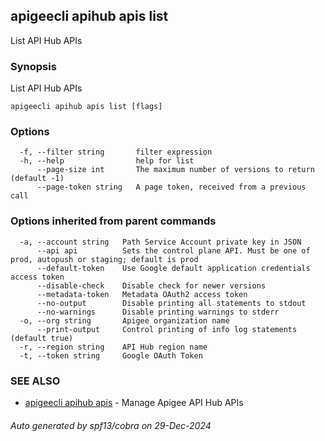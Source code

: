 ## apigeecli apihub apis list

List API Hub APIs

### Synopsis

List API Hub APIs

```
apigeecli apihub apis list [flags]
```

### Options

```
  -f, --filter string       filter expression
  -h, --help                help for list
      --page-size int       The maximum number of versions to return (default -1)
      --page-token string   A page token, received from a previous call
```

### Options inherited from parent commands

```
  -a, --account string   Path Service Account private key in JSON
      --api api          Sets the control plane API. Must be one of prod, autopush or staging; default is prod
      --default-token    Use Google default application credentials access token
      --disable-check    Disable check for newer versions
      --metadata-token   Metadata OAuth2 access token
      --no-output        Disable printing all statements to stdout
      --no-warnings      Disable printing warnings to stderr
  -o, --org string       Apigee organization name
      --print-output     Control printing of info log statements (default true)
  -r, --region string    API Hub region name
  -t, --token string     Google OAuth Token
```

### SEE ALSO

* [apigeecli apihub apis](apigeecli_apihub_apis.md)	 - Manage Apigee API Hub APIs

###### Auto generated by spf13/cobra on 29-Dec-2024
